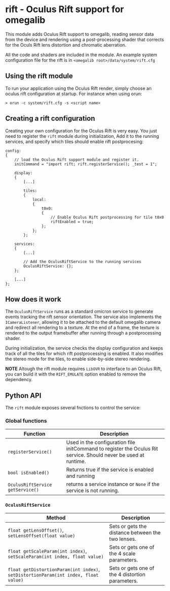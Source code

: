 # rift - Oculus Rift support for omegalib
This module adds Oculus Rift support to omegalib, reading sensor data from the device and rendering using a post-processing shader that corrects for the Oculs Rift lens distortion and chromatic aberration.

All the code and shaders are included in the module. An example system configuration file for the rift is in `<omegalib root>/data/system/rift.cfg`

## Using the rift module
To run your application using the Oculus Rift render, simply choose an oculus rift configuration at startup. For instance when using orun:
```
> orun -c system/rift.cfg -s <script name>
```	

## Creating a rift configuration
Creating your own configuration for the Oculus Rift is very easy. You just need to register the `rift` module during initialization, Add it to the running services, and specify which tiles should enable rift postprocesing:
```
config:
{
	// load the Oculus Rift support module and register it.
	initCommand = "import rift; rift.registerService(); _test = 1";
	
	display:
	{
		[...]
		
		tiles:
		{
			local:
			{
				t0x0: 
				{ 
					// Enable Oculus Rift postprocessing for tile t0x0
					riftEnabled = true; 
				};
			};
		};
	
	services:
	{
		[...]
		
		// Add the OculusRiftService to the running services
		OculusRiftService: {};
	};

	[...]	
};
```

## How does it work
The `OculusRiftService` runs as a standard omicron service to generate events tracking the rift sensor orientation. The service also implements the `ICameraListener`, allowing it to be attached to the default omegalib camera and redirect all rendering to a texture. At the end of a frame, the texture is rendered to the output framebuffer after running through a postprocessing shader.

During initialization, the service checks the display configuration and keeps track of all the tiles for which rift postprocessing is enabled. It also modifies the stereo mode for the tiles, to enable side-by-side stereo rendering.

**NOTE** Altough the rift module requires `LibOVR` to interface to an Oculus Rift, you can build it with the `RIFT_EMULATE` option enabled to remove the dependency.

## Python API
The `rift` module exposes several fnctions to control the service:

### Global functions
| **Function** | Description
|---|---|
| `registerService()` | Used in the configuration file initCommand to register the Oculus Rit service. Should never be used at runtime. |
| `bool isEnabled()` | Returns true if the service is enabled and running
| `OculusRiftService getService()` | returns a service instance or `None` if the service is not running. |

### `OculusRiftService`
| **Method** | Description
|---|---|
| `float getLensOffset()`, `setLensOffset(float value)` | Sets or gets the distance between the two lenses. |
| `float getScaleParam(int index)`, `setScaleParam(int index, float value)` | Sets or gets one of the 4 scale parameters. |
| `float getDistortionParam(int index)`, `setDistortionParam(int index, float value)` | Sets or gets one of the 4 distortion parameters. |
